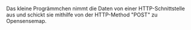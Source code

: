 Das kleine Progrämmchen nimmt die Daten von einer HTTP-Schnittstelle aus und schickt sie mithilfe von der HTTP-Method "POST" zu Opensensemap.
